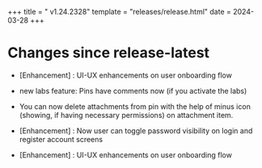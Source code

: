 +++
title = " v1.24.2328"
template = "releases/release.html"
date = 2024-03-28
+++

# Changes since release-latest 
- [Enhancement] : UI-UX enhancements on user onboarding flow
- new labs feature: Pins have comments now (if you activate the labs)

- You can now delete attachments from pin with the help of minus icon (showing, if having necessary permissions) on attachment item.

- [Enhancement] : Now user can toggle password visibility on login and register account screens
- [Enhancement] : UI-UX enhancements on user onboarding flow
